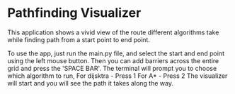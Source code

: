 # Pathfinding Visualizer

This application shows a vivid view of the route different algorithms take
while finding path from a start point to end point.

To use the app, just run the main.py file, and select the start and end point using
the left mouse button. Then you can add barriers across the entire grid and press the
'SPACE BAR'. The terminal will prompt you to choose which algorithm to run,
For dijsktra - Press 1
For A\* - Press 2
The visualizer will start and you will see the path it takes along the way.
